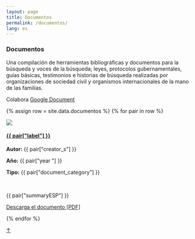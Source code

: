 ```yaml
---
layout: page
title: Documentos
permalink: /documentos/
lang: es
---
```


<h3>Documentos</h3>

<p class="intro">Una compilación de herramientas bibliográficas y documentos para la búsqueda y voces de la búsqueda; leyes, protocolos gubernamentales, guías básicas, testimonios e historias de búsqueda realizadas por organizaciones de sociedad civil y organismos internacionales de la mano de las familias.</p>

<p class="intro">Colabora <a href="#" target="_blank">Google Document</a></p>

<div class="documentos">

{% assign row = site.data.documentos %}
{% for pair in row %}

<div class="row animatable fadeInUp">

<div class="column">
  <img src="https://bulabe.com/buscadoras/documents_covers/doc{{pair["orden"]}}.png"/>
</div>

<div class="double-column">
  <h4><a href="{{ pair["source"] }}" target="_blank">{{ pair["label"] }}</a></h4>
  <p><strong>Autor:</strong> {{ pair["creator_s"] }}</p>
  <p><strong>Año:</strong> {{ pair["year "] }}</p>
  <p><strong>Tipo:</strong> {{ pair["document_category"] }}</p><br/>
  <p>{{ pair["summaryESP"] }}</p>

  <p><a href="https://bulabe.com/buscadoras/documents_pdfs/doc{{pair["orden"]}}.pdf" target="_blank" class="web">Descarga el documento [PDF]</a></p>
</div>


</div><!-- row -->
{% endfor %}
</div><!-- card -->



<a href="#" id="top">↑</a>
